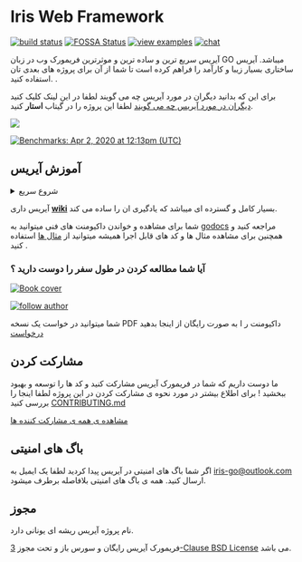 # Iris Web Framework

<div dir="ltr" align='left' >

[![build status](https://img.shields.io/travis/kataras/iris/master.svg?style=for-the-badge&logo=travis)](https://travis-ci.org/kataras/iris) [![FOSSA Status](https://img.shields.io/badge/LICENSE%20SCAN-PASSING❤️-CD2956?style=for-the-badge&logo=fossa)](https://app.fossa.io/projects/git%2Bgithub.com%2Fkataras%2Firis?ref=badge_shield)<!--[![report card](https://img.shields.io/badge/report%20card-a%2B-ff3333.svg?style=for-the-badge)](https://goreportcard.com/report/github.com/kataras/iris)--><!--[![godocs](https://img.shields.io/badge/go-%20docs-488AC7.svg?style=for-the-badge)](https://godoc.org/github.com/kataras/iris)--> [![view examples](https://img.shields.io/badge/learn%20by-examples-0C8EC5.svg?style=for-the-badge&logo=go)](https://github.com/kataras/iris/tree/master/_examples) [![chat](https://img.shields.io/gitter/room/iris_go/community.svg?color=7E18DD&logo=gitter&style=for-the-badge)](https://gitter.im/iris_go/community)<!--[![donate on PayPal](https://img.shields.io/badge/support-PayPal-blue.svg?style=for-the-badge)](https://www.paypal.me/kataras)--><!-- [![release](https://img.shields.io/badge/release%20-v12.0-0077b3.svg?style=for-the-badge)](https://github.com/kataras/iris/releases) -->

</div>

آیریس سریع ترین و ساده ترین و موثرترین فریمورک وب در زبان GO میباشد. آیریس ساختاری بسیار زیبا و کارآمد را فراهم کرده است تا شما از آن برای پروژه های بعدی تان استفاده کنید. .

برای این که بدانید دیگران در مورد آیریس چه می گویند لطفا در این لینک کلیک کنید [دیگران در مورد آیریس چه می گویند](https://iris-go.com/testimonials/) لطفا این پروژه را در گیتاب **استار** کنید.

[![](https://media.giphy.com/media/j5WLmtvwn98VPrm7li/giphy.gif)](https://iris-go.com/testimonials/)

[![Benchmarks: Apr 2, 2020 at 12:13pm (UTC)](https://iris-go.com/images/benchmarks.svg)](https://github.com/kataras/server-benchmarks)

## آموزش آیریس

<details>
<summary>شروع سریع</summary>

<div dir="ltr" align="left">

<div dir="rtl" align="right">

```sh

# فرض کنید همچین کدی را در فایل example.go نوشته اید
```

</div>

```sh
$ cat example.go
```

```go
package main

import "github.com/kataras/iris/v12"

func main() {
    app := iris.Default()
    app.Get("/ping", func(ctx iris.Context) {
        ctx.JSON(iris.Map{
            "message": "pong",
        })
    })

    app.Listen(":8080")
}
```

```sh
# run example.go and
# visit http://localhost:8080/ping on browser
$ go run example.go
```

<div>

<div dir="rtl" align="right" >

> ایریس از پروژه ی [muxie](https://github.com/kataras/muxie) که موثرترین و سریع ترین پروژه مسیریابی در GO می باشد استفاده می کند.

<div>

</details>

آیریس داری **[wiki](https://github.com/kataras/iris/wiki)** بسیار کامل و گسترده ای میباشد که یادگیری ان را ساده می کند.

شما برای مشاهده و خواندن داکیومنت های فنی میتوانید به [godocs](https://godoc.org/github.com/kataras/iris) مراجعه کنید و همچنین برای مشاهده مثال ها و کد های قابل اجرا همیشه میتوانید از [مثال ها](_examples/) استفاده کنید .

### آیا شما مطالعه کردن در طول سفر را دوست دارید ؟

<div dir="ltr" align="left">

<a href="https://bit.ly/iris-req-book"> <img alt="Book cover" src="https://iris-go.com/images/iris-book-cover-sm.jpg?v=12" /> </a>

</div>

[![follow author](https://img.shields.io/twitter/follow/makismaropoulos.svg?style=for-the-badge)](https://twitter.com/intent/follow?screen_name=makismaropoulos)

شما میتوانید در خواست یک نسخه PDF داکیومنت ر ا به صورت رایگان از اینجا بدهید [درخواست](https://bit.ly/iris-req-book)

## مشارکت کردن

ما دوست داریم که شما در فریمورک آیریس مشارکت کنید و کد ها را توسعه و بهبود ببخشید ! برای اطلاع بیشتر در مورد نحوه ی مشارکت کردن در این پروژه لطفا اینجا را بررسی کنید [CONTRIBUTING.md](CONTRIBUTING.md)

[مشاهده ی همه ی مشارکت کننده ها](https://github.com/kataras/iris/graphs/contributors)

## باگ های امنیتی

اگر شما باگ های امنیتی در آیریس پیدا کردید لطفا یک ایمیل به [iris-go@outlook.com](mailto:iris-go@outlook.com) ارسال کنید. همه ی باگ های امنیتی بلافاصله برطرف میشود.

## مجوز

نام پروژه آیریس ریشه ای یونانی دارد.

فریمورک آیریس رایگان و سورس باز و تحت مجوز [3-Clause BSD License](LICENSE) می باشد.

<div>
